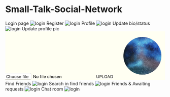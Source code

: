# Small-Talk-Social-Network
Login page 
![login](githubImages/login.png)
Register
![login](githubImages/register.png)
Profile
![login](githubImages/profile.png)
Update bio/status
![login](githubImages/bioeditor.png)
Update profile pic
![login](githubImages/picupload.png)
Find Friends
![login](githubImages/finfriends.png)
Search in find friends
![login](githubImages/searchinfindfriends.png)
Friends & Awaiting requests
![login](githubImages/friends&awaiting.png)
Chat room
![login](githubImages/chatroom.png)
